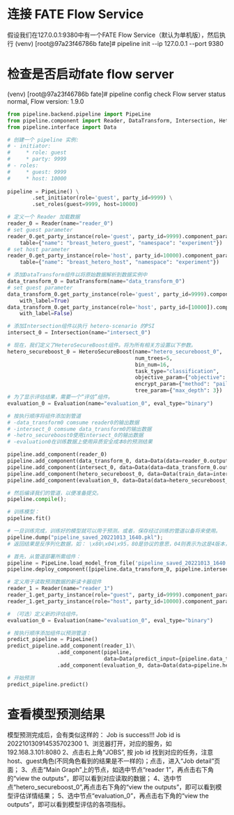 
# 连接 FATE Flow Service
假设我们在127.0.0.1:9380中有一个FATE Flow Service（默认为单机版），然后执行
(venv) [root@97a23f46786b fate]# pipeline init --ip 127.0.0.1 --port 9380
# 检查是否启动fate flow server
(venv) [root@97a23f46786b fate]# pipeline config check
Flow server status normal, Flow version: 1.9.0

```python
from pipeline.backend.pipeline import PipeLine
from pipeline.component import Reader, DataTransform, Intersection, HeteroSecureBoost, Evaluation
from pipeline.interface import Data

# 创建一个 pipeline 实例:
# - initiator: 
#     * role: guest
#     * party: 9999
# - roles:
#     * guest: 9999
#     * host: 10000
    
pipeline = PipeLine() \
        .set_initiator(role='guest', party_id=9999) \
        .set_roles(guest=9999, host=10000)

# 定义一个 Reader 加载数据
reader_0 = Reader(name="reader_0")
# set guest parameter
reader_0.get_party_instance(role='guest', party_id=9999).component_param(
    table={"name": "breast_hetero_guest", "namespace": "experiment"})
# set host parameter
reader_0.get_party_instance(role='host', party_id=10000).component_param(
    table={"name": "breast_hetero_host", "namespace": "experiment"})

# 添加DataTransform组件以将原始数据解析到数据实例中
data_transform_0 = DataTransform(name="data_transform_0")
# set guest parameter
data_transform_0.get_party_instance(role='guest', party_id=9999).component_param(
    with_label=True)
data_transform_0.get_party_instance(role='host', party_id=[10000]).component_param(
    with_label=False)

# 添加Intersection组件以执行 hetero-scenario 的PSI
intersect_0 = Intersection(name="intersect_0")

# 现在，我们定义了HeteroSecureBoost组件。将为所有相关方设置以下参数。
hetero_secureboost_0 = HeteroSecureBoost(name="hetero_secureboost_0",
                                         num_trees=5,
                                         bin_num=16,
                                         task_type="classification",
                                         objective_param={"objective": "cross_entropy"},
                                         encrypt_param={"method": "paillier"},
                                         tree_param={"max_depth": 3})
# 为了显示评估结果，需要一个“评估”组件。
evaluation_0 = Evaluation(name="evaluation_0", eval_type="binary")

# 按执行顺序将组件添加到管道
# -data_transform0 comsume reader0的输出数据
# -intersect_0 comsume data_transform0的输出数据
# -hetro_secureboost0使用intersect_0的输出数据
# -evaluation0在训练数据上使用异质安全成本0的预测结果

pipeline.add_component(reader_0)
pipeline.add_component(data_transform_0, data=Data(data=reader_0.output.data))
pipeline.add_component(intersect_0, data=Data(data=data_transform_0.output.data))
pipeline.add_component(hetero_secureboost_0, data=Data(train_data=intersect_0.output.data))
pipeline.add_component(evaluation_0, data=Data(data=hetero_secureboost_0.output.data))

# 然后编译我们的管道，以便准备提交。
pipeline.compile();

# 训练模型：
pipeline.fit()

# 一旦训练完成，训练好的模型就可以用于预测。或者，保存经过训练的管道以备将来使用。
pipeline.dump("pipeline_saved_20221013_1640.pkl");
# 返回结果是反序列化数据，如： \x80\x04\x95，80是协议的意思，04则表示为这是4版本，95则类似一个框架

# 首先，从管道部署所需组件：
pipeline = PipeLine.load_model_from_file('pipeline_saved_20221013_1640.pkl')
pipeline.deploy_component([pipeline.data_transform_0, pipeline.intersect_0, pipeline.hetero_secureboost_0]);

# 定义用于读取预测数据的新读卡器组件
reader_1 = Reader(name="reader_1")
reader_1.get_party_instance(role="guest", party_id=9999).component_param(table={"name": "breast_hetero_guest", "namespace": "experiment"})
reader_1.get_party_instance(role="host", party_id=10000).component_param(table={"name": "breast_hetero_host", "namespace": "experiment"})

# （可选）定义新的评估组件。
evaluation_0 = Evaluation(name="evaluation_0", eval_type="binary")

# 按执行顺序添加组件以预测管道：
predict_pipeline = PipeLine()
predict_pipeline.add_component(reader_1)\
                .add_component(pipeline, 
                               data=Data(predict_input={pipeline.data_transform_0.input.data: reader_1.output.data}))\
                .add_component(evaluation_0, data=Data(data=pipeline.hetero_secureboost_0.output.data));

# 开始预测
predict_pipeline.predict()

```
# 查看模型预测结果
模型预测完成后，会有类似这样的：
 Job is success!!! Job id is 202210130914535702300
1、浏览器打开，对应的服务，如 192.168.3.101:8080
2、点击右上角“JOBS”, 按 job id 找到对应的任务，注意host、guest角色(不同角色看到的结果是不一样的)；点击，进入“Job detail”页面；
3、点击“Main Graph”上的节点，如选中节点“reader 1”，再点击右下角的“view the outputs”，即可以看到对应读取的数据；
4、选中节点“hetero_secureboost_0”,再点击右下角的“view the outputs”，即可以看到模型评估详情结果；
5、选中节点“evaluation_0”，再点击右下角的“view the outputs”，即可以看到模型评估的各项指标。
